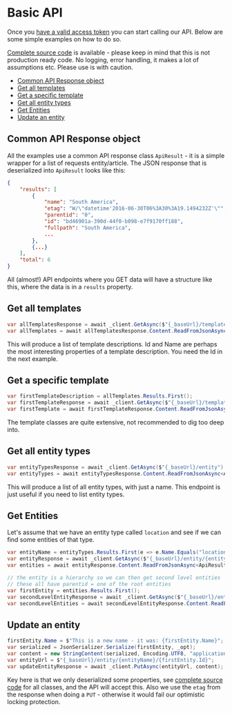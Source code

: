 # Basic API <!-- omit in toc -->

Once you [have a valid access token](aquire_token.md) you can start calling our API. Below are some simple examples on how to do so.

[Complete source code](full_basic_code.md) is available - please keep in mind that this is not production ready code. No logging, error handling, it makes a lot of assumptions etc. Please use is with caution.

- [Common API Response object](#common-api-response-object)
- [Get all templates](#get-all-templates)
- [Get a specific template](#get-a-specific-template)
- [Get all entity types](#get-all-entity-types)
- [Get Entities](#get-entities)
- [Update an entity](#update-an-entity)

## Common API Response object

All the examples use a common API response class `ApiResult` - it is a simple wrapper for a list of requests entity/article. The JSON response that is deserialized into `ApiResult` looks like this: 
```json
{
	"results": [
		{
			"name": "South America",
			"etag": "W/\"datetime'2016-06-30T06%3A30%3A19.1494232Z'\"",			
			"parentid": "0",			
			"id": "bd46901a-390d-44f0-b098-e7f9170ff188",			
			"fullpath": "South America",
            ...		
		},
		{...}
	],
	"total": 6
}
```

All (almost!) API endpoints where you GET data will have a structure like this, where the data is in a `results` property.

## Get all templates

```csharp
var allTemplatesResponse = await _client.GetAsync($"{_baseUrl}/template");
var allTemplates = await allTemplatesResponse.Content.ReadFromJsonAsync<ApiResult<TemplateDescription>>();
```

This will produce a list of template descriptions. Id and Name are perhaps the most interesting properties of a template description. You need the Id in the next example.

## Get a specific template

```csharp
var firstTemplateDescription = allTemplates.Results.First();
var firstTemplateResponse = await _client.GetAsync($"{_baseUrl}/template/{firstTemplateDescription.Id}");
var firstTemplate = await firstTemplateResponse.Content.ReadFromJsonAsync<ApiResult<Template>>();
```

The template classes are quite extensive, not recommended to dig too deep into. 

## Get all entity types

```csharp
var entityTypesResponse = await _client.GetAsync($"{_baseUrl}/entity");
var entityTypes = await entityTypesResponse.Content.ReadFromJsonAsync<ApiResult<EntityType>>();
```

This will produce a list of all entity types, with just a name. This endpoint is just useful if you need to list entity types.

## Get Entities

Let's assume that we have an entity type called `location` and see if we can find some entities of that type.

```csharp
var entityName = entityTypes.Results.First(e => e.Name.Equals("location")).Name;
var entityResponse = await _client.GetAsync($"{_baseUrl}/entity/{entityName}");
var entities = await entityResponse.Content.ReadFromJsonAsync<ApiResult<Entity>>();

// the entity is a hierarchy so we can then get second level entities
// these all have parentid = one of the root entities
var firstEntity = entities.Results.First();
var secondLevelEntityResponse = await _client.GetAsync($"{_baseUrl}/entity/{entityName}?parentid={firstEntity.Id}");
var secondLevelEntities = await secondLevelEntityResponse.Content.ReadFromJsonAsync<ApiResult<Entity>>();
```

## Update an entity

```csharp
firstEntity.Name = $"This is a new name - it was: {firstEntity.Name}";
var serialized = JsonSerializer.Serialize(firstEntity, _opt);
var content = new StringContent(serialized, Encoding.UTF8, "application/json");
var entityUrl = $"{_baseUrl}/entity/{entityName}/{firstEntity.Id}";
var updateEntityResponse = await _client.PutAsync(entityUrl, content);
```

Key here is that we only deserialized some properties, see [complete source code](full_basic_code.md) for all classes, and the API will accept this. Also we use the `etag` from the response when doing a `PUT` - otherwise it would fail our optimistic locking protection.